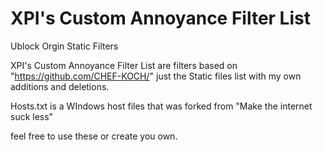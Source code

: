 # XPI's Custom Annoyance Filter List
Ublock Orgin Static Filters

XPI's Custom Annoyance Filter List are filters based on "https://github.com/CHEF-KOCH/" just the Static files list with my own additions and deletions.

Hosts.txt is a WIndows host files that was forked from "Make the internet suck less" 

feel free to use these or create you own.
